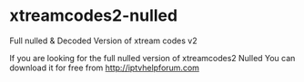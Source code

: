 # xtreamcodes2-nulled
Full nulled &amp; Decoded Version of xtream codes v2

If you are looking for the full nulled version of xtreamcodes2 Nulled
You can download it for free from http://iptvhelpforum.com
